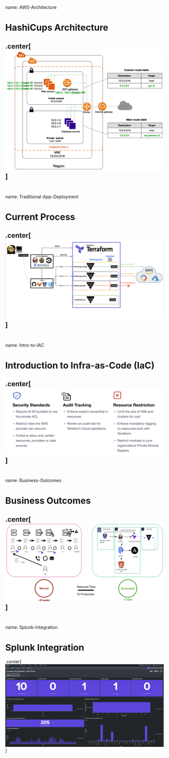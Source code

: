 name: AWS-Architecture
# HashiCups Architecture
.center[![:scale 65%](images/aws-diagram.png)]
<br><br>
---
name: Traditional-App-Deployment
# Current Process
.center[![:scale 100%](images/after.png)]
<br><br>
---
name: Intro-to-IAC
# Introduction to Infra-as-Code (IaC)
.center[![:scale 100%](images/policy.png)]
<br><br>
---
name: Business-Outcomes
# Business Outcomes
.center[![:scale 100%](images/result.png)]
<br><br>
---
name: Splunk-Integration
# Splunk Integration
.center[![:scale 65%](images/splunk.png)]
<br><br>


